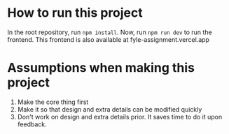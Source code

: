 # How to run this project

In the root repository, run `npm install`. Now, run `npm run dev` to run the frontend. This frontend is also available at fyle-assignment.vercel.app

# Assumptions when making this project

1. Make the core thing first
2. Make it so that design and extra details can be modified quickly
3. Don't work on design and extra details prior. It saves time to do it upon feedback. 
